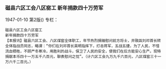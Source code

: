 ### 磁县六区工会八区窑工  新年捐款四十万劳军

1947-01-10
第2版()
专栏：

    磁县六区工会八区窑工
    新年捐款四十万劳军
    【本报讯】磁县六区工会、八区煤窑全体职工，年节热烈捐输慰问前方将士，并致函刘邓首长转全体指战员同志，略谓：“你们在刘邓首长英明指挥下，打击蒋军，五战五捷，为了人民，不惜流血牺牲，不顾严冬寒冷，用胜利的战斗，保卫了人民的安全，使我们在后方能安心生产。现特捐献本币四十一万五千八百元，聊表慰问之忱”。（计六区工会九万九千六百元，八区煤窑三十一万六千二百元。）
